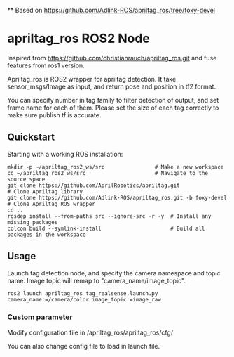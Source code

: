 ** Based on https://github.com/Adlink-ROS/apriltag_ros/tree/foxy-devel
# apriltag_ros ROS2 Node

Inspired from https://github.com/christianrauch/apriltag_ros.git and fuse features from ros1 version.

Apriltag_ros is ROS2 wrapper for apriltag detection. It take sensor_msgs/Image as input, and return pose and position in tf2 format.

You can specify number in tag family to filter detection of output, and set frame name for each of them. Please set the size of each tag correctly to make sure publish tf is accurate.

## Quickstart

Starting with a working ROS installation:

```
mkdir -p ~/apriltag_ros2_ws/src                # Make a new workspace
cd ~/apriltag_ros2_ws/src                      # Navigate to the source space
git clone https://github.com/AprilRobotics/apriltag.git                  # Clone Apriltag library
git clone https://github.com/Adlink-ROS/apriltag_ros.git -b foxy-devel   # Clone Apriltag ROS wrapper
cd ..
rosdep install --from-paths src --ignore-src -r -y  # Install any missing packages
colcon build --symlink-install                      # Build all packages in the workspace
```

## Usage

Launch tag detection node, and specify the camera namespace and topic name. Image topic will remap to "camera_name/image_topic".

```
ros2 launch apriltag_ros tag_realsense.launch.py camera_name:=/camera/color image_topic:=image_raw
```

### Custom parameter

Modify configuration file in /apriltag_ros/apriltag_ros/cfg/

You can also change config file to load in launch file.
